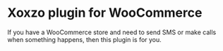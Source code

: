 # Xoxzo plugin for WooCommerce
If you have a WooCommerce store and need to send SMS or make calls when something happens, then this plugin is for you.
